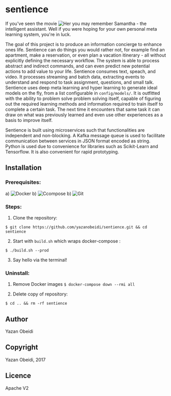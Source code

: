 sentience
=========

If you've seen the movie ![Her](https://en.wikipedia.org/wiki/Her_%28film%29) you may remember Samantha - the intelligent assistant. Well if you were hoping for your own personal meta learning system, you're in luck.

The goal of this project is to produce an information concierge to enhance ones life. Sentience can do things you would rather not, for example find an apartment, make a reservation, or even plan a vacation itinerary - all without explicitly defining the necessary workflow. The system is able to process abstract and indirect commands, and can even predict new potential actions to add value to your life. Sentience consumes text, speach, and video. It processes streaming and batch data, extracting events to understand and respond to task assignment, questions, and small talk. Sentience uses deep meta learning and hyper learning to generate ideal models on the fly, from a list configurable in `config/models/`. It is outfitted with the ability to problem solve problem solving itself, capable of figuring out the required learning methods and information required to train itself to complete a certain task. The next time it encounters that same task it can draw on what was previously learned and even use other experiences as a basis to improve itself. 

Sentience is built using microservices such that functionalities are independent and non-blocking. A Kafka message queue is used to facilitate communication between services in JSON format encoded as string. Python is used due to convenience for libraries such as Scikit-Learn and Tensorflow. It is also convenient for rapid prototyping.

## Installation

### Prerequisites:

a) ![Docker](https://www.docker.com/get-docker#h_installation)
b) ![Ccompose](https://docs.docker.com/compose/install/)
b) ![Git](https://git-scm.com/downloads)

### Steps:

1. Clone the repository:  

`$ git clone https://github.com/yazanobeidi/sentience.git && cd sentience`

2. Start with `build.sh` which wraps docker-compose :

`$ ./build.sh --prod`

3. Say hello via the terminal!

### Uninstall:

1. Remove Docker images
`$ docker-compose down --rmi all`

2. Delete copy of repository:

`$ cd .. && rm -rf sentience`

## Author

Yazan Obeidi

## Copyright

Yazan Obeidi, 2017

## Licence

Apache V2

